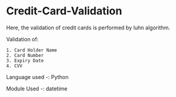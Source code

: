 # Credit-Card-Validation
Here, the validation of credit cards is performed by luhn algorithm.

Validation of:

    1. Card Holder Name
    2. Card Number
    3. Expiry Date
    4. CVV
    
Language used -: Python

Module Used -: datetime
